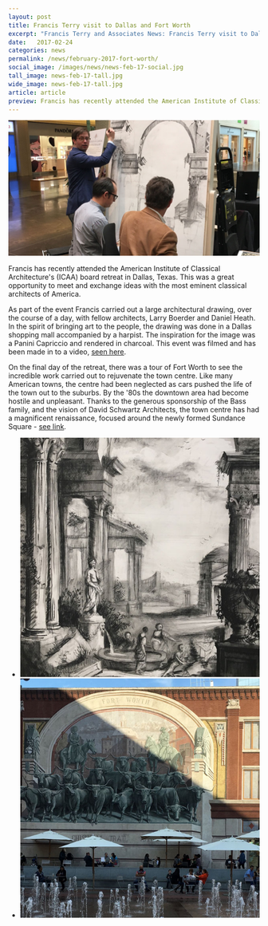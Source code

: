 ```yaml
---
layout: post
title: Francis Terry visit to Dallas and Fort Worth
excerpt: "Francis Terry and Associates News: Francis Terry visit to Dallas and Fort Worth"
date:   2017-02-24
categories: news
permalink: /news/february-2017-fort-worth/
social_image: /images/news/news-feb-17-social.jpg
tall_image: news-feb-17-tall.jpg
wide_image: news-feb-17-tall.jpg
article: article
preview: Francis has recently attended the American Institute of Classical Architecture's (ICAA) board retreat in Dallas, Texas. This was a great opportunity to meet and exchange ideas with the most eminent classical architects of America. As part of the event Francis carried out a large architectural drawing, over the course of a day, with fellow architects, Larry Boerder and Daniel Heath.
---
```


<a class="fancybox" rel="group" href="/images/news/news-feb-17-full.jpg" title="Francis Terry visit to Dallas and Fort Worth">
<img src="/images/news/news-feb-17.jpg" class="featured-image" alt="Francis Terry visit to Dallas and Fort Worth">
</a>

<p>
Francis has recently attended the American Institute of Classical Architecture's (ICAA) board retreat in Dallas, Texas.  This was a great opportunity to meet and exchange ideas with the most eminent classical architects of America.
</p><p>
As part of the event Francis carried out a large architectural drawing, over the course of a day, with fellow architects, Larry Boerder and Daniel Heath. In the spirit of bringing art to the people, the drawing was done in a Dallas shopping mall accompanied by a harpist. The inspiration for the image was a Panini Capriccio and rendered in charcoal. This event was filmed and has been made in to a video, <a href="https://www.youtube.com/watch?v=VNBZhojsdYI&authuser=0?rel=0" alt="ICAA Live Drawing at NorthPark Center">seen here</a>.
</p><p>
On the final day of the retreat, there was a tour of Fort Worth to see the incredible work carried out to rejuvenate the town centre. Like many American towns, the centre had been neglected as cars pushed the life of the town out to the suburbs. By the '80s the downtown area had become hostile and unpleasant. Thanks to the generous sponsorship of the Bass family, and the vision of David Schwartz Architects, the town centre has had a magnificent renaissance, focused around the newly formed Sundance Square - <a href="/thoughts/fort-worth/" alt="Fort Worth, an Urban Renaissance">see link</a>.
</p>

<ul class="list">
<li class="half">
<a class="fancybox" rel="group" href="/images/news/completed-speed-drawing.jpg" title="Completed speed drawing">
<img src="/images/news/thumbs/completed-speed-drawing.jpg" alt="Completed speed drawing" />
</a>
</li>
<li class="half">
<a class="fancybox" rel="group" href="/images/news/sundance-square-fort-worth.jpg" title="Sundance Square, Fort Worth">
<img src="/images/news/thumbs/sundance-square-fort-worth.jpg" alt="Sundance Square, Fort Worth" />
</a>
</li>
</ul>